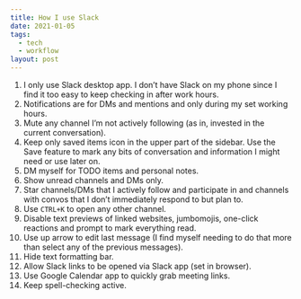 ```yaml
---
title: How I use Slack
date: 2021-01-05
tags:
  - tech
  - workflow
layout: post
---
```


1. I only use Slack desktop app. I don’t have Slack on my phone since I find it too easy to keep checking in after work hours.
2. Notifications are for DMs and mentions and only during my set working hours.
3. Mute any channel I’m not actively following (as in, invested in the current conversation).
4. Keep only saved items icon in the upper part of the sidebar. Use the Save feature to mark any bits of conversation and information I might need or use later on.
5. DM myself for TODO items and personal notes.
6. Show unread channels and DMs only.
7. Star channels/DMs that I actively follow and participate in and channels with convos that I don’t immediately respond to but plan to.
8. Use `CTRL+K` to open any other channel.
9. Disable text previews of linked websites, jumbomojis, one-click reactions and prompt to mark everything read.
10. Use up arrow to edit last message (I find myself needing to do that more than select any of the previous messages).
11. Hide text formatting bar.
12. Allow Slack links to be opened via Slack app (set in browser).
13. Use Google Calendar app to quickly grab meeting links.
14. Keep spell-checking active.
